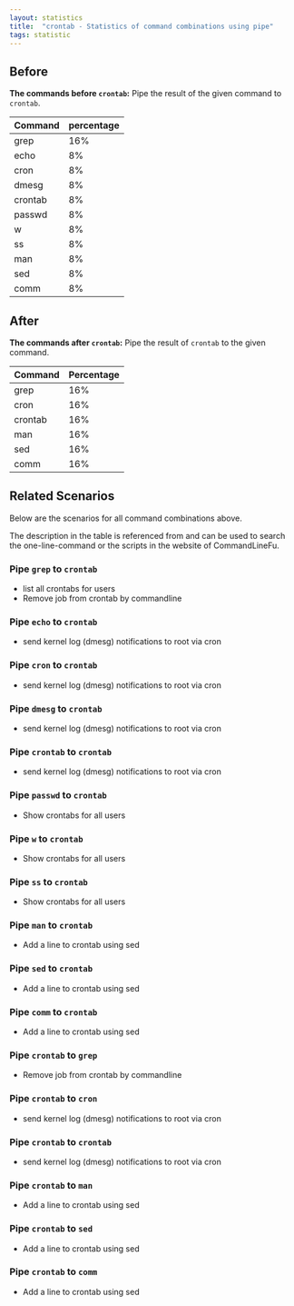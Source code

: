 ```yaml
---
layout: statistics
title:  "crontab - Statistics of command combinations using pipe"
tags: statistic
---
```


## Before

__The commands before `crontab`:__ Pipe the result of the given command to `crontab`.

| Command | percentage |
|--------|--------|
| grep | 16% |
| echo | 8% |
| cron | 8% |
| dmesg | 8% |
| crontab | 8% |
| passwd | 8% |
| w | 8% |
| ss | 8% |
| man | 8% |
| sed | 8% |
| comm | 8% |



## After

__The commands after `crontab`:__ Pipe the result of `crontab` to the given command.

| Command | Percentage | 
|-------|--------|
| grep | 16% |
| cron | 16% |
| crontab | 16% |
| man | 16% |
| sed | 16% |
| comm | 16% |



## Related Scenarios

Below are the scenarios for all command combinations above.

The description in the table is referenced from and can be used to search the one-line-command or the scripts in the website of CommandLineFu.


### Pipe `grep` to `crontab`

- list all crontabs for users
- Remove job from crontab by commandline

            
### Pipe `echo` to `crontab`

- send kernel log (dmesg) notifications to root via cron

            
### Pipe `cron` to `crontab`

- send kernel log (dmesg) notifications to root via cron

            
### Pipe `dmesg` to `crontab`

- send kernel log (dmesg) notifications to root via cron

            
### Pipe `crontab` to `crontab`

- send kernel log (dmesg) notifications to root via cron

            
### Pipe `passwd` to `crontab`

- Show crontabs for all users

            
### Pipe `w` to `crontab`

- Show crontabs for all users

            
### Pipe `ss` to `crontab`

- Show crontabs for all users

            
### Pipe `man` to `crontab`

- Add a line to crontab using sed

            
### Pipe `sed` to `crontab`

- Add a line to crontab using sed

            
### Pipe `comm` to `crontab`

- Add a line to crontab using sed

            


### Pipe `crontab` to `grep`

- Remove job from crontab by commandline

            
### Pipe `crontab` to `cron`

- send kernel log (dmesg) notifications to root via cron

            
### Pipe `crontab` to `crontab`

- send kernel log (dmesg) notifications to root via cron

            
### Pipe `crontab` to `man`

- Add a line to crontab using sed

            
### Pipe `crontab` to `sed`

- Add a line to crontab using sed

            
### Pipe `crontab` to `comm`

- Add a line to crontab using sed

            
